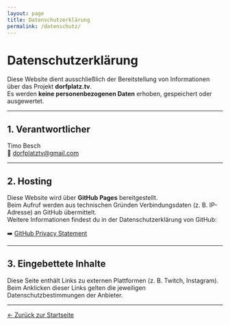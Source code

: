 ```yaml
---
layout: page
title: Datenschutzerklärung
permalink: /datenschutz/
---
```


# Datenschutzerklärung

Diese Website dient ausschließlich der Bereitstellung von Informationen über das Projekt **dorfplatz.tv**.  
Es werden **keine personenbezogenen Daten** erhoben, gespeichert oder ausgewertet.

---

## 1. Verantwortlicher

Timo Besch  
📧 [dorfplatztv@gmail.com](mailto:dorfplatztv@gmail.com)

---

## 2. Hosting

Diese Website wird über **GitHub Pages** bereitgestellt.  
Beim Aufruf werden aus technischen Gründen Verbindungsdaten (z. B. IP-Adresse) an GitHub übermittelt.  
Weitere Informationen findest du in der Datenschutzerklärung von GitHub:

➡️ [GitHub Privacy Statement](https://docs.github.com/de/site-policy/privacy-policies/github-privacy-statement)

---

## 3. Eingebettete Inhalte

Diese Seite enthält Links zu externen Plattformen (z. B. Twitch, Instagram).  
Beim Anklicken dieser Links gelten die jeweiligen Datenschutzbestimmungen der Anbieter.

---

[← Zurück zur Startseite](/)
